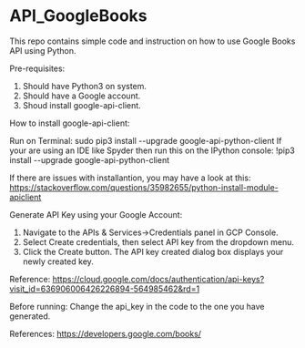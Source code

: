 # API_GoogleBooks
This repo contains simple code and instruction on how to use Google Books API using Python. 

Pre-requisites:
1. Should have Python3 on system.
2. Should have a Google account.
3. Shoud install google-api-client. 

How to install google-api-client:

 Run on Terminal: sudo pip3 install --upgrade google-api-python-client
If your are using an IDE like Spyder then run this on the IPython console:
!pip3 install --upgrade google-api-python-client

If there are issues with installantion, you may have a look at this:
https://stackoverflow.com/questions/35982655/python-install-module-apiclient

Generate API Key using your Google Account:

1. Navigate to the APIs & Services→Credentials panel in GCP Console.
2. Select Create credentials, then select API key from the dropdown menu.
3. Click the Create button. The API key created dialog box displays your newly created key.

Reference: https://cloud.google.com/docs/authentication/api-keys?visit_id=636906006426226894-564985462&rd=1

Before running:
Change the api_key in the code to the one you have generated. 

References: https://developers.google.com/books/
